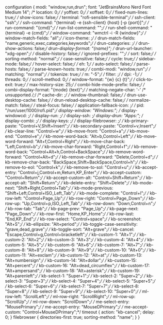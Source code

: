configuration {
	modi: "window,run,drun";
	font: "JetBrainsMono Nerd Font Medium 14";
/*	location: 0;*/
/*	yoffset: 0;*/
/*	xoffset: 0;*/
/*	fixed-num-lines: true;*/
/*	show-icons: false;*/
/*	terminal: "rofi-sensible-terminal";*/
/*	ssh-client: "ssh";*/
/*	ssh-command: "{terminal} -e {ssh-client} {host} [-p {port}]";*/
/*	run-command: "{cmd}";*/
/*	run-list-command: "";*/
/*	run-shell-command: "{terminal} -e {cmd}";*/
/*	window-command: "wmctrl -i -R {window}";*/
/*	window-match-fields: "all";*/
/*	icon-theme: ;*/
/*	drun-match-fields: "name,generic,exec,categories,keywords";*/
/*	drun-categories: ;*/
/*	drun-show-actions: false;*/
	drun-display-format: "{name}";
/*	drun-url-launcher: "xdg-open";*/
/*	disable-history: false;*/
/*	ignored-prefixes: "";*/
/*	sort: false;*/
/*	sorting-method: "normal";*/
/*	case-sensitive: false;*/
/*	cycle: true;*/
/*	sidebar-mode: false;*/
/*	hover-select: false;*/
/*	eh: 1;*/
/*	auto-select: false;*/
/*	parse-hosts: false;*/
/*	parse-known-hosts: true;*/
/*	combi-modi: "window,run";*/
/*	matching: "normal";*/
/*	tokenize: true;*/
/*	m: "-5";*/
/*	filter: ;*/
/*	dpi: -1;*/
/*	threads: 0;*/
/*	scroll-method: 0;*/
/*	window-format: "{w}    {c}   {t}";*/
/*	click-to-exit: true;*/
/*	max-history-size: 25;*/
/*	combi-hide-mode-prefix: false;*/
/*	combi-display-format: "{mode} {text}";*/
/*	matching-negate-char: '-' /* unsupported */;*/
/*	cache-dir: ;*/
/*	window-thumbnail: false;*/
/*	drun-use-desktop-cache: false;*/
/*	drun-reload-desktop-cache: false;*/
/*	normalize-match: false;*/
/*	steal-focus: false;*/
/*	application-fallback-icon: ;*/
/*	pid: "/run/user/1000/rofi.pid";*/
	display-window: "Windows:";
/*	display-windowcd: ;*/
/*	display-run: ;*/
/*	display-ssh: ;*/
	display-drun: "Apps:";
/*	display-combi: ;*/
/*	display-keys: ;*/
/*	display-filebrowser: ;*/
/*	kb-primary-paste: "Control+V,Shift+Insert";*/
/*	kb-secondary-paste: "Control+v,Insert";*/
/*	kb-clear-line: "Control+w";*/
/*	kb-move-front: "Control+a";*/
/*	kb-move-end: "Control+e";*/
/*	kb-move-word-back: "Alt+b,Control+Left";*/
/*	kb-move-word-forward: "Alt+f,Control+Right";*/
/*	kb-move-char-back: "Left,Control+b";*/
/*	kb-move-char-forward: "Right,Control+f";*/
/*	kb-remove-word-back: "Control+Alt+h,Control+BackSpace";*/
/*	kb-remove-word-forward: "Control+Alt+d";*/
/*	kb-remove-char-forward: "Delete,Control+d";*/
/*	kb-remove-char-back: "BackSpace,Shift+BackSpace,Control+h";*/
/*	kb-remove-to-eol: "Control+k";*/
/*	kb-remove-to-sol: "Control+u";*/
/*	kb-accept-entry: "Control+j,Control+m,Return,KP_Enter";*/
/*	kb-accept-custom: "Control+Return";*/
/*	kb-accept-custom-alt: "Control+Shift+Return";*/
/*	kb-accept-alt: "Shift+Return";*/
/*	kb-delete-entry: "Shift+Delete";*/
/*	kb-mode-next: "Shift+Right,Control+Tab";*/
/*	kb-mode-previous: "Shift+Left,Control+ISO_Left_Tab";*/
/*	kb-mode-complete: "Control+l";*/
/*	kb-row-left: "Control+Page_Up";*/
/*	kb-row-right: "Control+Page_Down";*/
/*	kb-row-up: "Up,Control+p,ISO_Left_Tab";*/
/*	kb-row-down: "Down,Control+n";*/
/*	kb-row-tab: "Tab";*/
/*	kb-page-prev: "Page_Up";*/
/*	kb-page-next: "Page_Down";*/
/*	kb-row-first: "Home,KP_Home";*/
/*	kb-row-last: "End,KP_End";*/
/*	kb-row-select: "Control+space";*/
/*	kb-screenshot: "Alt+S";*/
/*	kb-ellipsize: "Alt+period";*/
/*	kb-toggle-case-sensitivity: "grave,dead_grave";*/
/*	kb-toggle-sort: "Alt+grave";*/
/*	kb-cancel: "Escape,Control+g,Control+bracketleft";*/
/*	kb-custom-1: "Alt+1";*/
/*	kb-custom-2: "Alt+2";*/
/*	kb-custom-3: "Alt+3";*/
/*	kb-custom-4: "Alt+4";*/
/*	kb-custom-5: "Alt+5";*/
/*	kb-custom-6: "Alt+6";*/
/*	kb-custom-7: "Alt+7";*/
/*	kb-custom-8: "Alt+8";*/
/*	kb-custom-9: "Alt+9";*/
/*	kb-custom-10: "Alt+0";*/
/*	kb-custom-11: "Alt+exclam";*/
/*	kb-custom-12: "Alt+at";*/
/*	kb-custom-13: "Alt+numbersign";*/
/*	kb-custom-14: "Alt+dollar";*/
/*	kb-custom-15: "Alt+percent";*/
/*	kb-custom-16: "Alt+dead_circumflex";*/
/*	kb-custom-17: "Alt+ampersand";*/
/*	kb-custom-18: "Alt+asterisk";*/
/*	kb-custom-19: "Alt+parenleft";*/
/*	kb-select-1: "Super+1";*/
/*	kb-select-2: "Super+2";*/
/*	kb-select-3: "Super+3";*/
/*	kb-select-4: "Super+4";*/
/*	kb-select-5: "Super+5";*/
/*	kb-select-6: "Super+6";*/
/*	kb-select-7: "Super+7";*/
/*	kb-select-8: "Super+8";*/
/*	kb-select-9: "Super+9";*/
/*	kb-select-10: "Super+0";*/
/*	ml-row-left: "ScrollLeft";*/
/*	ml-row-right: "ScrollRight";*/
/*	ml-row-up: "ScrollUp";*/
/*	ml-row-down: "ScrollDown";*/
/*	me-select-entry: "MousePrimary";*/
/*	me-accept-entry: "MouseDPrimary";*/
/*	me-accept-custom: "Control+MouseDPrimary";*/
  timeout {
      action: "kb-cancel";
      delay:  0;
  }
  filebrowser {
      directories-first: true;
      sorting-method:    "name";
  }
}
